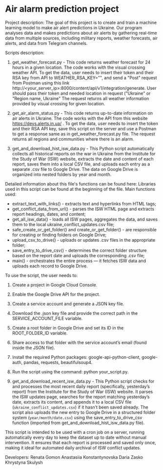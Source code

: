 # Air alarm prediction project
Project description:
The goal of this project is to create and train a machine learning model to make air alert predictions in Ukraine. Our program analyses data and makes predictions about air alerts by gathering real-time data from multiple sources, including military reports, weather forecasts, air alerts, and data from Telegram channels.


Scripts description:

1. get_weather_forecast.py - This code returns weather forecast for 24 hours in a given location. The code works with the visual crossing weather API. To get the data, user needs to insert their token and their RSA key from API to WEATHER_RSA_KEY="", and send a "Post" request from Postman using this link http://<your_server_ip>:8000/content/api/v1/integration/generate. User should pass their token and needed location in request ("Ukraine" or "Region name, Ukraine" The request returns all weather information provided by visual crossing for given location.


2. get_air_alarm_status.py - This code returns up-to-date information on air alerts in Ukraine. The code works with the API from this website https://devs.alerts.in.ua/ . To get the data, user needs to insert the token and their RSA API key, save this script on the server and use a Postman to get a response same as in get_weather_forecast.py file. The request returns all regions and communities where there is an alarm.


3. get_and_download_hist_isw_data.py - This Python script automatically collects all historical reports on the war in Ukraine from the Institute for the Study of War (ISW) website, extracts the date and content of each report, saves them into a local CSV file, and uploads each entry as a separate .csv file to Google Drive. The data on Google Drive is organized into nested folders by year and month. 

Detailed information about this file's functions can be found here:
Libraries used in this script can be found at the beginning of the file.
Main functions used:
- extract_text_with_links() - extracts text and hyperlinks from HTML tags; 
- get_conflict_data_from_url() - parses the ISW HTML page and extracts report headings, dates, and content;
- get_all_isw_data() - loads all ISW pages, aggregates the data, and saves them to the local ukraine_conflict_updates.csv file;
- safe_create_or_get_folder() and create_or_get_folder() - are responsible for creating or finding folders on Google Drive;
- upload_csv_to_drive() - uploads or updates .csv files in the appropriate folder;
- save_entry_to_drive_csv() - determines the correct folder structure based on the report date and uploads the corresponding .csv file;
- main() - orchestrates the entire process — it fetches ISW data and uploads each record to Google Drive.

To use the script, the user needs to:  
  1. Create a project in Google Cloud Console.  
  2. Enable the Google Drive API for the project.  
  3. Create a service account and generate a JSON key file.  
  4. Download the .json key file and provide the correct path in the SERVICE_ACCOUNT_FILE variable.  
  5. Create a root folder in Google Drive and set its ID in the ROOT_FOLDER_ID variable.  
  6. Share access to that folder with the service account’s email (found inside the JSON file).  
  7. Install the required Python packages: google-api-python-client, google-auth, pandas, requests, beautifulsoup4.  
  8. Run the script using the command: python your_script.py.


4. get_and_download_recent_isw_data.py - This Python script checks for and processes the most recent daily report (specifically, yesterday’s report) from the Institute for the Study of War (ISW) website. It parses the ISW updates page, searches for the report matching yesterday’s date, extracts its content, and appends it to a local CSV file (`ukraine_conflict_updates.csv`) if it hasn’t been saved already. The script also uploads the new entry to Google Drive in a structured folder system (`year/month/date.csv`) using the save_entry_to_drive_csv function (imported from get_and_download_hist_isw_data.py file).  

This script is intended to be used with a cron job on a server, running automatically every day to keep the dataset up to date without manual intervention. It ensures that each report is processed and saved only once, making it ideal for automated daily archival of ISW conflict updates.


Developers:
Renata Gomon
Anastasiia Konstantynovska
Daria Zasko
Khrystyna Skulysh
